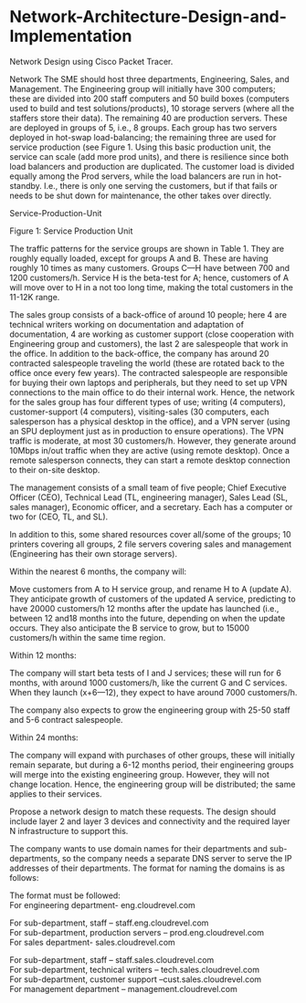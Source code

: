 # Network-Architecture-Design-and-Implementation

Network Design using Cisco Packet Tracer.

Network The SME should host three departments, Engineering, Sales, and Management. The Engineering group will initially have 300 computers; these are divided into 200 staff computers and 50 build boxes (computers used to build and test solutions/products), 10 storage servers (where all the staffers store their data). The remaining 40 are production servers. These are deployed in groups of 5, i.e., 8 groups. Each group has two servers deployed in hot-swap load-balancing; the remaining three are used for service production (see Figure 1. Using this basic production unit, the service can scale (add more prod units), and there is resilience since both load balancers and production are duplicated. The customer load is divided equally among the Prod servers, while the load balancers are run in hot-standby. I.e., there is only one serving the customers, but if that fails or needs to be shut down for maintenance, the other takes over directly.

Service-Production-Unit

Figure 1: Service Production Unit

The traffic patterns for the service groups are shown in Table 1. They are roughly equally loaded, except for groups A and B. These are having roughly 10 times as many customers. Groups C—H have between 700 and 1200 customers/h. Service H is the beta-test for A; hence, customers of A will move over to H in a not too long time, making the total customers in the 11-12K range.

The sales group consists of a back-office of around 10 people; here 4 are technical writers working on documentation and adaptation of documentation, 4 are working as customer support (close cooperation with Engineering group and customers), the last 2 are salespeople that work in the office. In addition to the back-office, the company has around 20 contracted salespeople traveling the world (these are rotated back to the office once every few years). The contracted salespeople are responsible for buying their own laptops and peripherals, but they need to set up VPN connections to the main office to do their internal work. Hence, the network for the sales group has four different types of use; writing (4 computers), customer-support (4 computers), visiting-sales (30 computers, each salesperson has a physical desktop in the office), and a VPN server (using an SPU deployment just as in production to ensure operations). The VPN traffic is moderate, at most 30 customers/h. However, they generate around 10Mbps in/out traffic when they are active (using remote desktop). Once a remote salesperson connects, they can start a remote desktop connection to their on-site desktop.

The management consists of a small team of five people; Chief Executive Officer (CEO), Technical Lead (TL, engineering manager), Sales Lead (SL, sales manager), Economic officer, and a secretary. Each has a computer or two for (CEO, TL, and SL).

In addition to this, some shared resources cover all/some of the groups; 10 printers covering all groups, 2 file servers covering sales and management (Engineering has their own storage servers).

Within the nearest 6 months, the company will:

Move customers from A to H service group, and rename H to A (update A). They anticipate growth of customers of the updated A service, predicting to have 20000 customers/h 12 months after the update has launched (i.e., between 12 and18 months into the future, depending on when the update occurs. They also anticipate the B service to grow, but to 15000 customers/h within the same time region.

Within 12 months:

The company will start beta tests of I and J services; these will run for 6 months, with around 1000 customers/h, like the current G and C services. When they launch (x+6—12), they expect to have around 7000 customers/h.

The company also expects to grow the engineering group with 25-50 staff and 5-6 contract salespeople.

Within 24 months:

The company will expand with purchases of other groups, these will initially remain separate, but during a 6-12 months period, their engineering groups will merge into the existing engineering group. However, they will not change location. Hence, the engineering group will be distributed; the same applies to their services.

Propose a network design to match these requests. The design should include layer 2 and layer 3 devices and connectivity and the required layer N infrastructure to support this.


The company wants to use domain names for their departments and sub-departments, so the company needs a separate DNS server to serve the IP addresses of their departments. The format for naming the domains is as follows: 

The format must be followed:  
For engineering department- eng.cloudrevel.com  

For sub-department, staff – staff.eng.cloudrevel.com  
For sub-department, production servers – prod.eng.cloudrevel.com  
For sales department- sales.cloudrevel.com  

For sub-department, staff – staff.sales.cloudrevel.com  
For sub-department, technical writers – tech.sales.cloudrevel.com  
For sub-department, customer support –cust.sales.cloudrevel.com  
For management department – management.cloudrevel.com    

